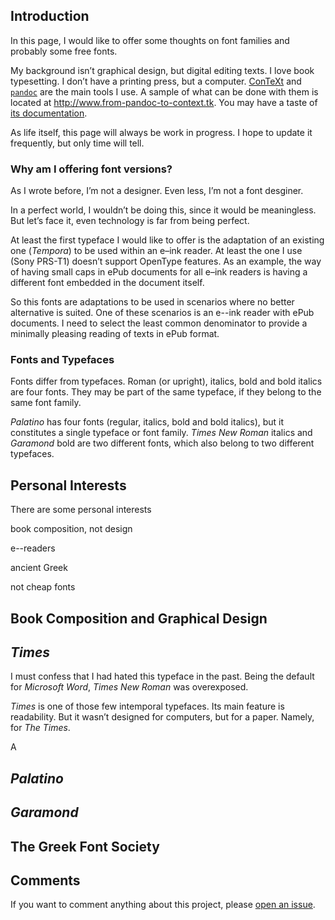## Introduction

In this page, I would like to offer some thoughts on font families and probably some free fonts.

My background isn’t graphical design, but digital editing texts. I love book typesetting. I don’t have a printing press, but a computer. [ConTeXt](http://contextgarden.net) and [`pandoc`](http://pandoc.org) are the main tools I use. A sample of what can be done with them is located at <http://www.from-pandoc-to-context.tk>. You may have a taste of [its documentation](https://github.com/ousia/from-pandoc-to-context/tree/master/doc).

As life itself, this page will always be work in progress. I hope to update it frequently, but only time will tell.

### Why am I offering font versions?

As I wrote before, I’m not a designer. Even less, I’m not a font desginer.

In a perfect world, I wouldn’t be doing this, since it would be meaningless. But let’s face it, even technology is far from being perfect.

At least the first typeface I would like to offer is the adaptation of an existing one (_Tempora_) to be used within an e–ink reader. At least the one I use (Sony PRS-T1) doesn’t support OpenType features. As an example, the way of having small caps in ePub documents for all e–ink readers is having a different font embedded in the document itself.

So this fonts are adaptations to be used in scenarios where no better alternative is suited. One of these scenarios is an e--ink reader with ePub documents. I need to select the least common denominator to provide a minimally pleasing reading of texts in ePub format.

### Fonts and Typefaces

Fonts differ from typefaces. Roman (or upright), italics, bold and bold italics are four fonts. They may be part of the same typeface, if they belong to the same font family.

_Palatino_ has four fonts (regular, italics, bold and bold italics), but it constitutes a single typeface or font family. _Times New Roman_ italics and _Garamond_ bold are two different fonts, which also belong to two different typefaces.

## Personal Interests

There are some personal interests

book composition, not design

e--readers

ancient Greek

not cheap fonts

## Book Composition and Graphical Design


## _Times_

I must confess that I had hated this typeface in the past. Being the default for _Microsoft Word_, _Times New Roman_ was overexposed.

_Times_ is one of those few intemporal typefaces. Its main feature is readability. But it wasn’t designed for computers, but for a paper. Namely, for _The Times_.

A

## _Palatino_

## _Garamond_

## The Greek Font Society

## Comments

If you want to comment anything about this project, please [open an issue](https://github.com/ousia/typographica/issues/new).
